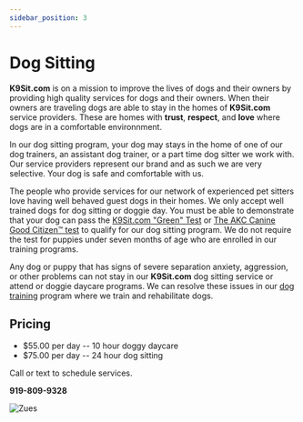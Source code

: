 ```yaml
---
sidebar_position: 3
---
```


# Dog Sitting
**K9Sit.com** is on a mission to improve the lives of dogs and their owners by
providing high quality services for dogs and their owners. When their owners
are traveling dogs are able to stay in the homes of **K9Sit.com** service
providers. These are homes with **trust**, **respect**, and **love** where dogs
are in a comfortable environnment.

In our dog sitting program, your dog may stays in the home of one of our dog
trainers, an assistant dog trainer, or a part time dog sitter we work with. Our
service providers represent our brand and as such we are very selective. Your
dog is safe and comfortable with us.

The people who provide services for our network of experienced pet sitters love
having well behaved guest dogs in their homes. We only accept well trained dogs
for dog sitting or doggie day. You must be able to demonstrate that your dog
can pass the [K9Sit.com "Green" Test](the-test) or [The AKC Canine Good Citizen™ test](https://www.akc.org/products-services/training-programs/canine-good-citizen/)
to qualify for our dog sitting program. We do not require the test for puppies
under seven months of age who are enrolled in our training programs.

Any dog or puppy that has signs of severe separation anxiety, aggression, or
other problems can not stay in our **K9Sit.com** dog sitting service or
attend or doggie daycare programs. We can resolve these issues in our
[dog training](dog-training) program where we train and rehabilitate dogs.

## Pricing
- $55.00 per day -- 10 hour doggy daycare
- $75.00 per day -- 24 hour dog sitting

Call or text to schedule services.

**919-809-9328**

![Zues](https://k9sit.com/img/zeus.jpg)